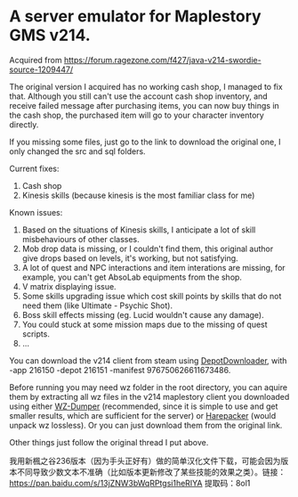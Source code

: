 # A server emulator for Maplestory GMS v214.

Acquired from https://forum.ragezone.com/f427/java-v214-swordie-source-1209447/

The original version I acquired has no working cash shop, I managed to fix that. Although you still can't use the account cash shop inventory, and receive failed message after purchasing items, you can now buy things in the cash shop, the purchased item will go to your character inventory directly.

If you missing some files, just go to the link to download the original one, I only changed the src and sql folders.

Current fixes:
1. Cash shop
2. Kinesis skills (because kinesis is the most familiar class for me)

Known issues:
1. Based on the situations of Kinesis skills, I anticipate a lot of skill misbehaviours of other classes.
2. Mob drop data is missing, or I couldn't find them, this original author give drops based on levels, it's working, but not satisfying.
3. A lot of quest and NPC interactions and item interations are missing, for example, you can't get AbsoLab equipments from the shop.
4. V matrix displaying issue.
5. Some skills upgrading issue which cost skill points by skills that do not need them (like Ultimate - Psychic Shot).
6. Boss skill effects missing (eg. Lucid wouldn't cause any damage).
7. You could stuck at some mission maps due to the missing of quest scripts.
8. ...

You can download the v214 client from steam using [DepotDownloader](https://github.com/SteamRE/DepotDownloader), with -app 216150 -depot 216151 -manifest 976750626611673486.

Before running you may need wz folder in the root directory, you can aquire them by extracting all wz files in the v214 maplestory client you downloaded using either [WZ-Dumper](https://github.com/Xterminatorz/WZ-Dumper) (recommended, since it is simple to use and get smaller results, which are sufficient for the server) or [Harepacker](https://github.com/lastbattle/Harepacker-resurrected) (would unpack wz lossless). Or you can just download them from the original link.

Other things just follow the original thread I put above.

我用新楓之谷236版本（因为手头正好有）做的简单汉化文件下载，可能会因为版本不同导致少数文本不准确（比如版本更新修改了某些技能的效果之类）。链接：https://pan.baidu.com/s/13jZNW3bWqRPtgsi1heRIYA 提取码：8ol1